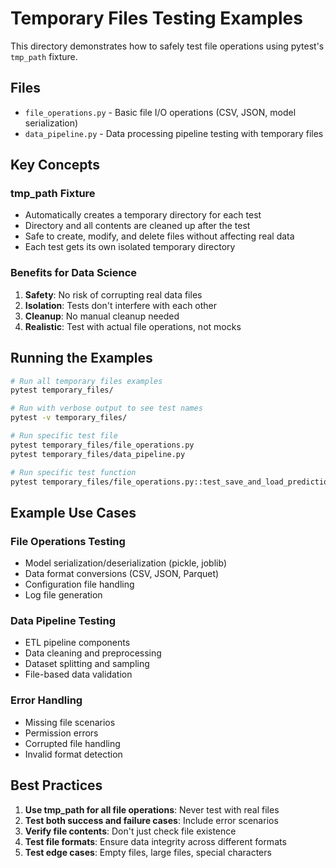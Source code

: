 # Temporary Files Testing Examples

This directory demonstrates how to safely test file operations using pytest's `tmp_path` fixture.

## Files

- `file_operations.py` - Basic file I/O operations (CSV, JSON, model serialization)
- `data_pipeline.py` - Data processing pipeline testing with temporary files

## Key Concepts

### tmp_path Fixture
- Automatically creates a temporary directory for each test
- Directory and all contents are cleaned up after the test
- Safe to create, modify, and delete files without affecting real data
- Each test gets its own isolated temporary directory

### Benefits for Data Science
1. **Safety**: No risk of corrupting real data files
2. **Isolation**: Tests don't interfere with each other
3. **Cleanup**: No manual cleanup needed
4. **Realistic**: Test with actual file operations, not mocks

## Running the Examples

```bash
# Run all temporary files examples
pytest temporary_files/

# Run with verbose output to see test names
pytest -v temporary_files/

# Run specific test file
pytest temporary_files/file_operations.py
pytest temporary_files/data_pipeline.py

# Run specific test function
pytest temporary_files/file_operations.py::test_save_and_load_predictions
```

## Example Use Cases

### File Operations Testing
- Model serialization/deserialization (pickle, joblib)
- Data format conversions (CSV, JSON, Parquet)
- Configuration file handling
- Log file generation

### Data Pipeline Testing
- ETL pipeline components
- Data cleaning and preprocessing
- Dataset splitting and sampling
- File-based data validation

### Error Handling
- Missing file scenarios
- Permission errors
- Corrupted file handling
- Invalid format detection

## Best Practices

1. **Use tmp_path for all file operations**: Never test with real files
2. **Test both success and failure cases**: Include error scenarios
3. **Verify file contents**: Don't just check file existence
4. **Test file formats**: Ensure data integrity across different formats
5. **Test edge cases**: Empty files, large files, special characters
